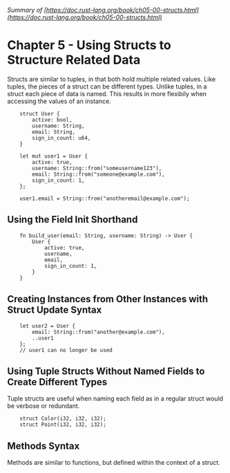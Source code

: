 *Summary of [https://doc.rust-lang.org/book/ch05-00-structs.html](https://doc.rust-lang.org/book/ch05-00-structs.html)*

# Chapter 5 - Using Structs to Structure Related Data

Structs are similar to tuples, in that both hold multiple related values. Like tuples, the pieces of a struct can be different types. Unlike tuples, in a struct each piece of data is named. This results in more flexibily when accessing the values of an instance.

```
    struct User {
        active: bool,
        username: String,
        email: String,
        sign_in_count: u64,
    }

    let mut user1 = User {
        active: true,
        username: String::from("someusername123"),
        email: String::from("someone@example.com"),
        sign_in_count: 1,
    };

    user1.email = String::from("anotheremail@example.com");
```

## Using the Field Init Shorthand

```
    fn build_user(email: String, username: String) -> User {
        User {
            active: true,
            username,
            email,
            sign_in_count: 1,
        }
    }
```

## Creating Instances from Other Instances with Struct Update Syntax

```
    let user2 = User {
        email: String::from("another@example.com"),
        ..user1
    };
    // user1 can no longer be used
```

## Using Tuple Structs Without Named Fields to Create Different Types

Tuple structs are useful when naming each field as in a regular struct would be verbose or redundant.

```
    struct Color(i32, i32, i32);
    struct Point(i32, i32, i32);
```

## Methods Syntax

Methods are similar to functions, but defined within the context of a struct.